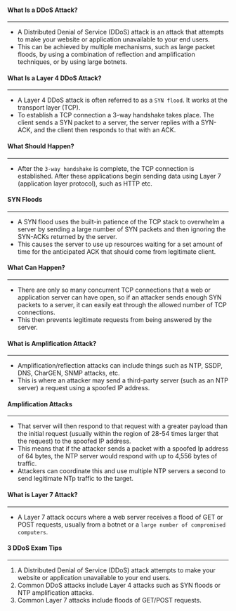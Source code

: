 #### What Is a DDoS Attack?

___

* A Distributed Denial of Service (DDoS) attack is an attack that attempts to make your website or application
  unavailable
  to your end users.
* This can be achieved by multiple mechanisms, such as large packet floods, by using a combination of reflection and
  amplification techniques, or by using large botnets.

#### What Is a Layer 4 DDoS Attack?

___

* A Layer 4 DDoS attack is often referred to as a `SYN flood`. It works at the transport layer (TCP).
* To establish a TCP connection a 3-way handshake takes place. The client sends a SYN packet to a server, the server
  replies with a SYN-ACK, and the client then responds to that with an ACK.

#### What Should Happen?

___

* After the `3-way handshake` is complete, the TCP connection is established. After these applications begin sending
  data using Layer 7 (application layer protocol), such as HTTP etc.

#### SYN Floods

___

* A SYN flood uses the built-in patience of the TCP stack to overwhelm a server by sending a large number of SYN packets
  and then ignoring the SYN-ACKs returned by the server.
* This causes the server to use up resources waiting for a set amount of time for the anticipated ACK that should come
  from legitimate client.

#### What Can Happen?

___

* There are only so many concurrent TCP connections that a web or application server can have open, so if an attacker
  sends enough SYN packets to a server, it can easily eat through the allowed number of TCP connections.
* This then prevents legitimate requests from being answered by the server.

#### What is Amplification Attack?

___

* Amplification/reflection attacks can include things such as NTP, SSDP, DNS, CharGEN, SNMP attacks, etc.
* This is where an attacker may send a third-party server (such as an NTP server) a request using a spoofed IP address.

#### Amplification Attacks

___

* That server will then respond to that request with a greater payload than the initial request (usually within the
  region of 28-54 times larger that the request) to the spoofed IP address.
* This means that if the attacker sends a packet with a spoofed Ip address of 64 bytes, the NTP server would respond
  with up to 4,556 bytes of traffic.
* Attackers can coordinate this and use multiple NTP servers a second to send legitimate NTp traffic to the target.

#### What is Layer 7 Attack?

___

* A Layer 7 attack occurs where a web server receives a flood of GET or POST requests, usually from a botnet or
  a `large number of compromised computers`.

#### 3 DDoS Exam Tips

___

1. A Distributed Denial of Service (DDoS) attack attempts to make your website or application unavailable to your end
   users.
2. Common DDoS attacks include Layer 4 attacks such as SYN floods or NTP amplification attacks.
3. Common Layer 7 attacks include floods of GET/POST requests.